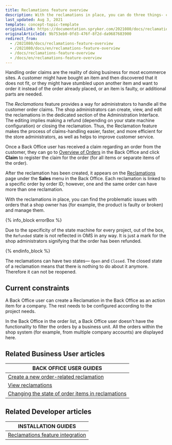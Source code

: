 ```yaml
---
title: Reclamations feature overview
description: With the reclamations in place, you can do three things- create a new connected order, return money paid for the order, or close the reclamation.
last_updated: Aug 3, 2021
template: concept-topic-template
originalLink: https://documentation.spryker.com/2021080/docs/reclamations-feature-overview
originalArticleId: 9b753eb0-0fd3-476f-8f2d-da9687683900
redirect_from:
  - /2021080/docs/reclamations-feature-overview
  - /2021080/docs/en/reclamations-feature-overview
  - /docs/reclamations-feature-overview
  - /docs/en/reclamations-feature-overview
---
```


Handling order claims are the reality of doing business for most ecommerce sites. A customer might have bought an item and then discovered that it does not fit, or they might have stumbled upon another item and want to order it instead of the order already placed, or an item is faulty, or additional parts are needed.

The _Reclamations_ feature provides a way for administrators to handle all the customer order claims. The shop administrators can create, view, and edit the reclamations in the dedicated section of the Administration Interface. The editing implies making a refund (depending on your state machine configuration) or closing the reclamation. Thus, the Reclamation feature makes the process of claims-handling easier, faster, and more efficient for the store administrators, as well as helps to improve customer service.

Once a Back Office user has received a claim regarding an order from the customer, they can go to [Overview of Orders](/docs/scos/user/back-office-user-guides/{{page.version}}/sales/orders/creating-reclamations.html) in the Back Office and click **Claim** to register the claim for the order (for all items or separate items of the order).

After the reclamation has been created, it appears on the [Reclamations](/docs/scos/user/back-office-user-guides/{{page.version}}/sales/reclamations/viewing-reclamations.html) page under the **Sales** menu in the Back Office. Each reclamation is linked to a specific order by order ID; however, one and the same order can have more than one reclamation.

With the reclamations in place, you can find the problematic issues with orders that a shop owner has (for example, the product is faulty or broken) and manage them.

{% info_block errorBox %}

Due to the specificity of the state machine for every project, out of the box, the `Refunded` state is not reflected in OMS in any way. It is just a mark for the shop administrators signifying that the order has been refunded.

{% endinfo_block %}

The reclamations can have two states— `Open` and `Closed`. The closed state of a reclamation means that there is nothing to do about it anymore. Therefore it can not be reopened.

## Current constraints

A Back Office user can create a Reclamation in the Back Office as an action item for a company. The rest needs to be configured according to the project needs.

In the Back Office in the order list, a Back Office user doesn't have the functionality to filter the orders by a business unit. All the orders within the shop system (for example, from multiple company accounts) are displayed here.

## Related Business User articles

|BACK OFFICE USER GUIDES|
|---|
| [Create a new order-related reclamation](/docs/scos/user/back-office-user-guides/{{page.version}}/sales/orders/creating-reclamations.html)  |
| [View reclamations](/docs/scos/user/back-office-user-guides/{{page.version}}/sales/reclamations/viewing-reclamations.html)  |
| [Changing the state of order items in reclamations](/docs/scos/user/back-office-user-guides/{{page.version}}/sales/reclamations/changing-the-state-of-order-items-in-reclamations.html)  |

## Related Developer articles

| INSTALLATION GUIDES  |
|---------|
|[Reclamations feature integration](/docs/pbc/all/order-management-system/{{page.version}}/install-and-upgrade/install-the-reclamations-feature.html)|

